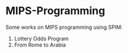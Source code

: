 # MIPS-Programming
Some works on MIPS programming using SPIM:

1. Lottery Odds Program
2. From Rome to Arabia

